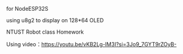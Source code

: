  for NodeESP32S

 using u8g2 to display on 128*64 OLED

 NTUST Robot class Homework

Using video：https://youtu.be/vKB2Lg-IM3I?si=3Jo9_7GYT9rZOyB-
